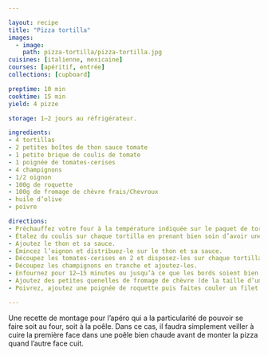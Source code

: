 ```yaml
---

layout: recipe
title: "Pizza tortilla"
images:
  - image:
    path: pizza-tortilla/pizza-tortilla.jpg
cuisines: [italienne, mexicaine]
courses: [apéritif, entrée]
collections: [cupboard]

preptime: 10 min
cooktime: 15 min
yield: 4 pizze

storage: 1–2 jours au réfrigérateur.

ingredients:
- 4 tortillas
- 2 petites boîtes de thon sauce tomate
- 1 petite brique de coulis de tomate
- 1 poignée de tomates-cerises
- 4 champignons
- 1/2 oignon
- 100g de roquette
- 100g de fromage de chèvre frais/Chevroux
- huile d’olive
- poivre

directions:
- Préchauffez votre four à la température indiquée sur le paquet de tortillas.
- Étalez du coulis sur chaque tortilla en prenant bien soin d’avoir une couche homogène.
- Ajoutez le thon et sa sauce.
- Émincez l’oignon et distribuez-le sur le thon et sa sauce.
- Découpez les tomates-cerises en 2 et disposez-les sur chaque tortilla.
- Découpez les champignons en tranche et ajoutez-les.
- Enfournez pour 12–15 minutes ou jusqu’à ce que les bords soient bien croquants.
- Ajoutez des petites quenelles de fromage de chèvre (de la taille d’une cuillère à café).
- Poivrez, ajoutez une poignée de roquette puis faites couler un filet d’huile d’olive par dessus et dégustez.

---
```


Une recette de montage pour l’apéro qui a la particularité de pouvoir se faire soit au four, soit à la poêle. Dans ce cas, il faudra simplement veiller à cuire la première face dans une poêle bien chaude avant de monter la pizza quand l’autre face cuit.